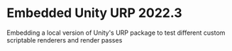 # Embedded Unity URP 2022.3
 Embedding a local version of Unity's URP package to test different custom scriptable renderers and render passes 
